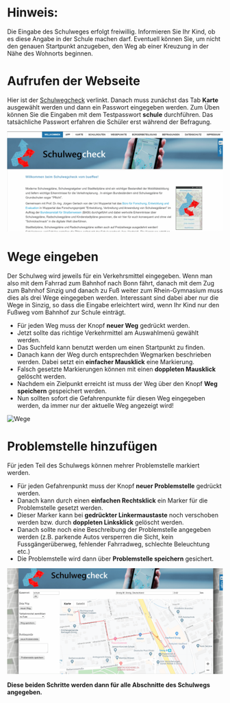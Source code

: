 # Hinweis:

Die Eingabe des Schulweges erfolgt freiwillig. Informieren Sie Ihr Kind, ob es diese Angabe in der Schule machen darf. Eventuell können Sie, um nicht den genauen Startpunkt anzugeben, den Weg ab einer Kreuzung in der Nähe des Wohnorts beginnen.


# Aufrufen der Webseite

Hier ist der [Schulwegcheck](https://www.schulwegcheck.de) verlinkt.
Danach muss zunächst das Tab **Karte** ausgewählt werden und dann ein Passwort eingegeben werden. Zum Üben können Sie die Eingaben mit dem Testpasswort **schule** durchführen. Das tatsächliche Passwort erfahren die Schüler erst während der Befragung.

![Aufrufen](Aufrufen.gif)

# Wege eingeben

Der Schulweg wird jeweils für ein Verkehrsmittel eingegeben. Wenn man also mit dem Fahrrad zum Bahnhof nach Bonn fährt, danach mit dem Zug zum Bahnhof Sinzig und danach zu Fuß weiter zum Rhein-Gymnasium muss dies als drei Wege eingegeben werden. Interessant sind dabei aber nur die Wege in Sinzig, so dass die Eingabe erleichtert wird, wenn Ihr Kind nur den Fußweg vom Bahnhof zur Schule einträgt.

* Für jeden Weg muss der Knopf **neuer Weg** gedrückt werden.
* Jetzt sollte das richtige Verkehrmittel am Auswahlmenü gewählt werden.
* Das Suchfeld kann benutzt werden um einen Startpunkt zu finden.
* Danach kann der Weg durch entsprechden Wegmarken beschrieben werden. Dabei setzt ein **einfacher Mausklick** eine Markierung.
* Falsch gesetzte Markierungen können mit einen **doppleten Mausklick** gelöscht werden.
* Nachdem ein Zielpunkt erreicht ist muss der Weg über den Knopf **Weg speichern** gespeichert werden.
* Nun sollten sofort die Gefahrenpunkte für diesen Weg eingegeben werden, da immer nur der aktuelle Weg angezeigt wird!

![Wege](Wege.gif)

# Problemstelle hinzufügen

Für jeden Teil des Schulwegs können mehrer Problemstelle markiert werden. 

* Für jeden Gefahrenpunkt muss der Knopf **neuer Problemstelle** gedrückt werden.
* Danach kann durch einen **einfachen Rechtsklick** ein Marker für die Problemstelle gesetzt werden.
* Dieser Marker kann bei **gedrückter Linkermaustaste** noch verschoben werden bzw. durch **doppleten Linksklick** gelöscht werden.
* Danach sollte noch eine Beschreibung der Problemstelle angegeben werden (z.B. parkende Autos versperren die Sicht, kein Fussgängerüberweg, fehlender Fahrradweg, schlechte Beleuchtung etc.)
* Die Problemstelle wird dann über **Problemstelle speichern** gesichert.

![Problemstelle](Problemstelle.gif)

**Diese beiden Schritte werden dann für alle Abschnitte des Schulwegs angegeben.**
